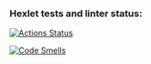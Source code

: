 ### Hexlet tests and linter status:
[![Actions Status](https://github.com/anastasiialukash/java-project-78/actions/workflows/hexlet-check.yml/badge.svg)](https://github.com/anastasiialukash/java-project-78/actions)

[![Code Smells](https://sonarcloud.io/api/project_badges/measure?project=anastasiialukash_java-project-78&metric=code_smells)](https://sonarcloud.io/summary/new_code?id=anastasiialukash_java-project-78)